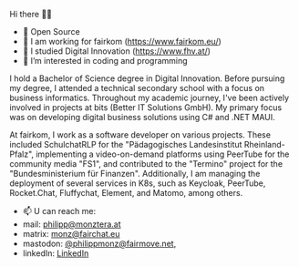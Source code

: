 Hi there 👋🌞

- 💞️ Open Source
- 🏢 I am working for fairkom (https://www.fairkom.eu/)
- 📐 I studied Digital Innovation (https://www.fhv.at/)
- 👀 I’m interested in coding and programming

I hold a Bachelor of Science degree in Digital Innovation. Before pursuing my degree, I attended a technical secondary school with a focus on business informatics. Throughout my academic journey, I've been actively involved in projects at bits (Better IT Solutions GmbH). My primary focus was on developing digital business solutions using C# and .NET MAUI.

At fairkom, I work as a software developer on various projects. These included SchulchatRLP for the "Pädagogisches Landesinstitut Rheinland-Pfalz", implementing a video-on-demand platforms using PeerTube for the community media "FS1", and contributed to the "Termino" project for the "Bundesministerium für Finanzen". Additionally, I am managing the deployment of several services in K8s, such as Keycloak, PeerTube, Rocket.Chat, Fluffychat, Element, and Matomo, among others.

- 📫 U can reach me: 
- mail: philipp@monztera.at
- matrix: monz@fairchat.eu
- mastodon: [@philippmonz@fairmove.net](https://fairmove.net/@philippmonz), 
- linkedIn: [LinkedIn](https://at.linkedin.com/in/philipp-monz-8a281a16b)

<!-- These are GitHub statistics 
<p>
<img src="https://github-readme-stats-git-masterrstaa-rickstaa.vercel.app/api?username=biowilli&show_icons=true&theme=dracula&locale=en" alt="biowilli" />
<img src="https://github-readme-stats-git-masterrstaa-rickstaa.vercel.app/api/top-langs?username=simwai&show_icons=true&theme=dracula&locale=en&layout=compact" alt="biowilli" />
</p>
<p align="left"> <img src="https://komarev.com/ghpvc/?username=biowilli&label=Profile%20Views&color=a36fe2&style=plastic" alt="biowilli" /> </p>
-->
